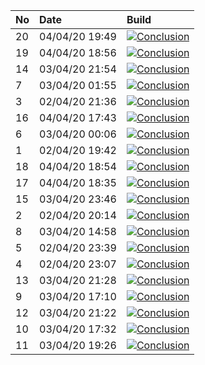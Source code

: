 | No | Date           | Build                                                                                                                                                                    |
| :- | :------------- | :----------------------------------------------------------------------------------------------------------------------------------------------------------------------- |
| 20 | 04/04/20 19:49 | [![Conclusion](https://img.shields.io/badge/build-pass-brightgreen)](https://github.com/e2e-boilerplate/cypress-typescript-browserify-jest-expect/actions/runs/70809664) |
| 19 | 04/04/20 18:56 | [![Conclusion](https://img.shields.io/badge/build-pass-brightgreen)](https://github.com/e2e-boilerplate/cypress-typescript-browserify-jest-expect/actions/runs/70789939) |
| 14 | 03/04/20 21:54 | [![Conclusion](https://img.shields.io/badge/build-pass-brightgreen)](https://github.com/e2e-boilerplate/cypress-typescript-browserify-jest-expect/actions/runs/70310341) |
| 7  | 03/04/20 01:55 | [![Conclusion](https://img.shields.io/badge/build-pass-brightgreen)](https://github.com/e2e-boilerplate/cypress-typescript-browserify-jest-expect/actions/runs/69618282) |
| 3  | 02/04/20 21:36 | [![Conclusion](https://img.shields.io/badge/build-pass-brightgreen)](https://github.com/e2e-boilerplate/cypress-typescript-browserify-jest-expect/actions/runs/69506397) |
| 16 | 04/04/20 17:43 | [![Conclusion](https://img.shields.io/badge/build-pass-brightgreen)](https://github.com/e2e-boilerplate/cypress-typescript-browserify-jest-expect/actions/runs/70763786) |
| 6  | 03/04/20 00:06 | [![Conclusion](https://img.shields.io/badge/build-pass-brightgreen)](https://github.com/e2e-boilerplate/cypress-typescript-browserify-jest-expect/actions/runs/69574978) |
| 1  | 02/04/20 19:42 | [![Conclusion](https://img.shields.io/badge/build-pass-brightgreen)](https://github.com/e2e-boilerplate/cypress-typescript-browserify-jest-expect/actions/runs/69446237) |
| 18 | 04/04/20 18:54 | [![Conclusion](https://img.shields.io/badge/build-fail-red)](https://github.com/e2e-boilerplate/cypress-typescript-browserify-jest-expect/actions/runs/70789735)         |
| 17 | 04/04/20 18:35 | [![Conclusion](https://img.shields.io/badge/build-pass-brightgreen)](https://github.com/e2e-boilerplate/cypress-typescript-browserify-jest-expect/actions/runs/70784958) |
| 15 | 03/04/20 23:46 | [![Conclusion](https://img.shields.io/badge/build-fail-red)](https://github.com/e2e-boilerplate/cypress-typescript-browserify-jest-expect/actions/runs/70349750)         |
| 2  | 02/04/20 20:14 | [![Conclusion](https://img.shields.io/badge/build-pass-brightgreen)](https://github.com/e2e-boilerplate/cypress-typescript-browserify-jest-expect/actions/runs/69472570) |
| 8  | 03/04/20 14:58 | [![Conclusion](https://img.shields.io/badge/build-fail-red)](https://github.com/e2e-boilerplate/cypress-typescript-browserify-jest-expect/actions/runs/70100613)         |
| 5  | 02/04/20 23:39 | [![Conclusion](https://img.shields.io/badge/build-pass-brightgreen)](https://github.com/e2e-boilerplate/cypress-typescript-browserify-jest-expect/actions/runs/69561418) |
| 4  | 02/04/20 23:07 | [![Conclusion](https://img.shields.io/badge/build-pass-brightgreen)](https://github.com/e2e-boilerplate/cypress-typescript-browserify-jest-expect/actions/runs/69551194) |
| 13 | 03/04/20 21:28 | [![Conclusion](https://img.shields.io/badge/build-pass-brightgreen)](https://github.com/e2e-boilerplate/cypress-typescript-browserify-jest-expect/actions/runs/70303863) |
| 9  | 03/04/20 17:10 | [![Conclusion](https://img.shields.io/badge/build-pass-brightgreen)](https://github.com/e2e-boilerplate/cypress-typescript-browserify-jest-expect/actions/runs/70181769) |
| 12 | 03/04/20 21:22 | [![Conclusion](https://img.shields.io/badge/build-pass-brightgreen)](https://github.com/e2e-boilerplate/cypress-typescript-browserify-jest-expect/actions/runs/70302279) |
| 10 | 03/04/20 17:32 | [![Conclusion](https://img.shields.io/badge/build-pass-brightgreen)](https://github.com/e2e-boilerplate/cypress-typescript-browserify-jest-expect/actions/runs/70191642) |
| 11 | 03/04/20 19:26 | [![Conclusion](https://img.shields.io/badge/build-pass-brightgreen)](https://github.com/e2e-boilerplate/cypress-typescript-browserify-jest-expect/actions/runs/70246886) |
